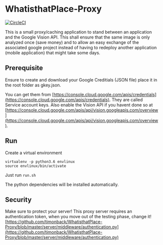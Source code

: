 # WhatisthatPlace-Proxy

[![CircleCI](https://circleci.com/gh/timonback/WhatisthatPlace-Proxy.svg?style=svg)](https://circleci.com/gh/timonback/WhatisthatPlace-Proxy)

This is a small proxy/caching application to stand between an application and the Google Vision API. This shall ensure that the same image is only analyzed once (save money) and to allow an easy exchange of the associated google project instead of having to redeploy another application (mobile application) that might take some days.

## Prerequisite
Ensure to create and download your Google Creditials (JSON file) place it in the root folder as gkey.json.

You can get them from [https://console.cloud.google.com/apis/credentials](https://console.cloud.google.com/apis/credentials). They are called Service account keys. Also enable the Vision API if you havent done so at [https://console.cloud.google.com/apis/api/vision.googleapis.com/overview](https://console.cloud.google.com/apis/api/vision.googleapis.com/overview).

## Run
Create a virtual environment
```
virtualenv -p python3.6 envlinux
source envlinux/bin/activate
```

Just run ```run.sh```

The python dependencies will be installed automatically.

## Security
Make sure to protect your server! This proxy server requires an authentication token, when you move out of the testing phase, change it! [https://github.com/timonback/WhatisthatPlace-Proxy/blob/master/server/middleware/authentication.py](https://github.com/timonback/WhatisthatPlace-Proxy/blob/master/server/middleware/authentication.py)
